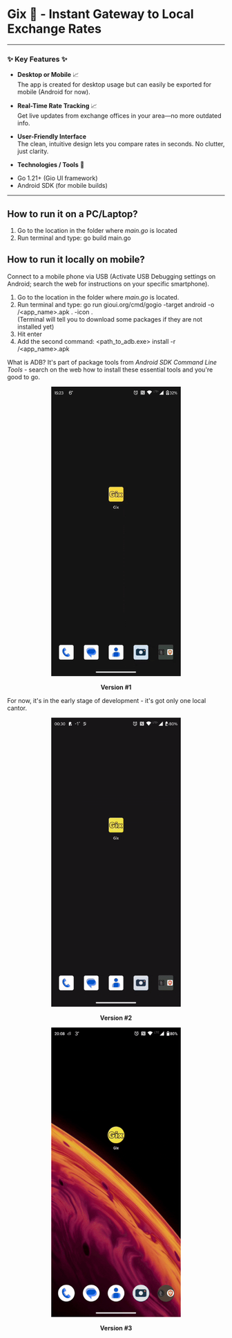 # Gix 💸 - Instant Gateway to Local Exchange Rates
---

### ✨ Key Features ✨

- **Desktop or Mobile** 📈  
  The app is created for desktop usage but can easily be exported for mobile (Android for now).

- **Real-Time Rate Tracking** 📈  
  Get live updates from exchange offices in your area—no more outdated info.

- **User-Friendly Interface**  
  The clean, intuitive design lets you compare rates in seconds. No clutter, just clarity.

- **Technologies / Tools** 📱 
+ Go 1.21+ (Gio UI framework)
+ Android SDK (for mobile builds)
---

## How to run it on a PC/Laptop?
1. Go to the location in the folder where _main.go_ is located
2. Run terminal and type: go build main.go

## How to run it locally on mobile?
Connect to a mobile phone via USB (Activate USB Debugging settings on Android; search the web for instructions on your specific smartphone).
1. Go to the location in the folder where _main.go_ is located.
2. Run terminal and type: go run gioui.org/cmd/gogio -target android -o <path>/<app_name>.apk .  -icon <path> .    
(Terminal will tell you to download some packages if they are not installed yet)
3. Hit enter
4. Add the second command: <path_to_adb.exe> install -r <path>/<app_name>.apk

What is ADB?
It's part of package tools from _Android SDK Command Line Tools_ - search on the web how to install these essential tools and you're good to go.


<div align="center">
  <img src="gix_demo.gif" alt="Gix Demo" width="300" />
  <br>
  <p><strong>Version #1</strong></p>
</div>

For now, it's in the early stage of development - it's got only one local cantor.

<div align="center">
  <img src="gix_demo_2.gif" alt="Gix Demo" width="300" />
  <br>
  <p><strong>Version #2</strong></p>
</div>

<div align="center">
  <img src="gix_demo_3.gif" alt="Gix Demo" width="300" />
  <br>
  <p><strong>Version #3</strong></p>
</div>


